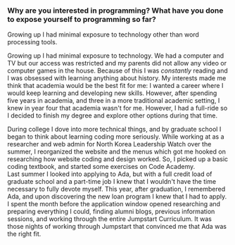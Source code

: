 ### Why are you interested in programming? What have you done to expose yourself to programming so far?  
Growing up I had minimal exposure to technology other than word processing tools. 

Growing up I had minimal exposure to technology. We had a computer and TV but our access was restricted and my parents did not allow any video or computer games in the house. Because of this I was *constantly* reading and I was obsessed with learning anything about history. My interests made me think that academia would be the best fit for me: I wanted a career where I would keep learning and developing new skills. However, after spending five years in academia, and three in a more traditional academic setting, I knew in year four that academia wasn't for me. However, I had a full-ride so I decided to finish my degree and explore other options during that time.    


During college I dove into more technical things, and by graduate school I began to think about learning coding more seriously.  While working at as a researcher and web admin for North Korea Leadership Watch over the summer, I reorganized the website and the menus which got me hooked on researching how website coding and design worked. So, I picked up a basic coding textbook, and started some exercises on Code Academy.  
Last summer I looked into applying to Ada, but with a full credit load of graduate school and a part-time job I knew that I wouldn't have the time necessary to fully devote myself. This year, after graduation, I remembered Ada, and upon discovering the new loan program I knew that I had to apply. I spent the month before the application window opened researching and preparing everything I could, finding alumni blogs, previous information sessions, and working through the entire Jumpstart Curriculum. It was those nights of working through Jumpstart that convinced me that Ada was the right fit.  
